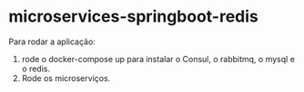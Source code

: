 # microservices-springboot-redis

Para rodar a aplicação:
1) rode o docker-compose up para instalar o Consul, o rabbitmq, o mysql e o redis.
2) Rode os microserviços.
